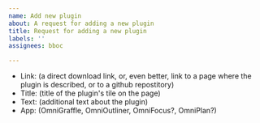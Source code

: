 ```yaml
---
name: Add new plugin
about: A request for adding a new plugin
title: Request for adding a new plugin
labels: ''
assignees: bboc

---
```


- Link: (a direct download link, or, even better, link to a page where the plugin is described, or to a github repostitory)
- Title: (title of the plugin's tile on the page)
- Text: (additional text about the plugin)
- App: (OmniGraffle, OmniOutliner, OmniFocus?, OmniPlan?)

